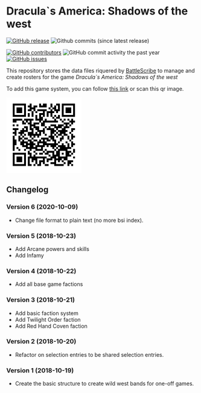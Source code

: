 # Dracula`s America: Shadows of the west

[![GitHub release](https://img.shields.io/github/release/cavefish/bsdata_draculas_america.svg?style=flat-square)](https://github.com/cavefish/bsdata_draculas_america/releases/latest)
![Github commits (since latest release)](https://img.shields.io/github/commits-since/cavefish/bsdata_draculas_america/latest.svg?style=flat-square)

[![GitHub contributors](https://img.shields.io/github/contributors/cavefish/bsdata_draculas_america.svg?style=flat-square)](https://github.com/cavefish/bsdata_draculas_america/graphs/contributors)
![GitHub commit activity the past year](https://img.shields.io/github/commit-activity/y/cavefish/bsdata_draculas_america.svg?style=flat-square)
[![GitHub issues](https://img.shields.io/github/issues/cavefish/bsdata_draculas_america.svg?style=flat-square)](https://github.com/cavefish/bsdata_draculas_america/issues)

This repository stores the data files riquered by [BattleScribe](https://www.battlescribe.net/) to manage and create rosters for the game _Dracula`s America: Shadows of the west_


To add this game system, you can follow
 [this link](https://github.com/cavefish/bsdata_draculas_america/raw/master/index.bsi)
 or scan this qr image.

![](qr.png)



## Changelog
### Version 6 (2020-10-09)
- Change file format to plain text (no more bsi index).

### Version 5 (2018-10-23)
- Add Arcane powers and skills
- Add Infamy

### Version 4 (2018-10-22)
- Add all base game factions

### Version 3 (2018-10-21)
- Add basic faction system
- Add Twilight Order faction
- Add Red Hand Coven faction

### Version 2 (2018-10-20)
- Refactor on selection entries to be shared selection entries.

### Version 1 (2018-10-19)
- Create the basic structure to create wild west bands for one-off games.

